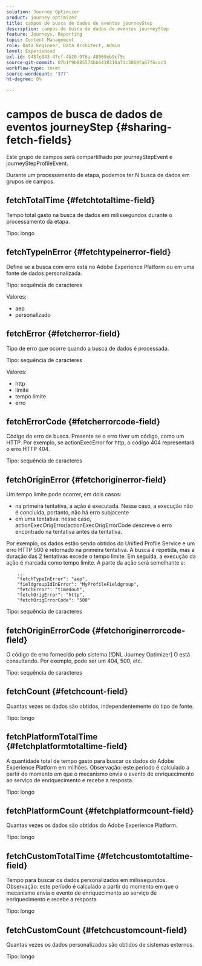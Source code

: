 ```yaml
---
solution: Journey Optimizer
product: journey optimizer
title: campos de busca de dados de eventos journeyStep
description: campos de busca de dados de eventos journeyStep
feature: Journeys, Reporting
topic: Content Management
role: Data Engineer, Data Architect, Admin
level: Experienced
exl-id: 948fe843-47cf-4b20-976a-48069eb9cf5c
source-git-commit: 07b1f9b885574bb6418310a71c3060fa67f6cac3
workflow-type: tm+mt
source-wordcount: '377'
ht-degree: 0%

---
```


# campos de busca de dados de eventos journeyStep {#sharing-fetch-fields}

Este grupo de campos será compartilhado por journeyStepEvent e journeyStepProfileEvent.

Durante um processamento de etapa, podemos ter N busca de dados em grupos de campos.

## fetchTotalTime {#fetchtotaltime-field}

Tempo total gasto na busca de dados em milissegundos durante o processamento da etapa.

Tipo: longo

## fetchTypeInError {#fetchtypeinerror-field}

Define se a busca com erro está no Adobe Experience Platform ou em uma fonte de dados personalizada.

Tipo: sequência de caracteres

Valores:
* aep
* personalizado

## fetchError {#fetcherror-field}

Tipo de erro que ocorre quando a busca de dados é processada.

Tipo: sequência de caracteres

Valores:
* http
* limite
* tempo limite
* erro

## fetchErrorCode {#fetcherrorcode-field}

Código do erro de busca. Presente se o erro tiver um código, como um HTTP. Por exemplo, se actionExecError for http, o código 404 representará o erro HTTP 404.

Tipo: sequência de caracteres

## fetchOriginError {#fetchoriginerror-field}

Um tempo limite pode ocorrer, em dois casos:

* na primeira tentativa, a ação é executada. Nesse caso, a execução não é concluída, portanto, não há erro subjacente
* em uma tentativa: nesse caso, actionExecOrigError/actionExecOrigErrorCode descreve o erro encontrado na tentativa antes da tentativa.

Por exemplo, os dados estão sendo obtidos do Unified Profile Service e um erro HTTP 500 é retornado na primeira tentativa. A busca é repetida, mas a duração das 2 tentativas excede o tempo limite. Em seguida, a execução da ação é marcada como tempo limite. A parte da ação será semelhante a:

```
    ...
    "fetchTypeInError": "aep",
    "fieldgroupIdInError": "MyProfileFieldgroup",
    "fetchError": "timedout",
    "fetchOrigError": "http",
    "fetchOrigErrorCode": "500"
```

Tipo: sequência de caracteres

## fetchOriginErrorCode {#fetchoriginerrorcode-field}

O código de erro fornecido pelo sistema [!DNL Journey Optimizer] O está consultando. Por exemplo, pode ser um 404, 500, etc.

Tipo: sequência de caracteres

## fetchCount {#fetchcount-field}

Quantas vezes os dados são obtidos, independentemente do tipo de fonte.

Tipo: longo

## fetchPlatformTotalTime {#fetchplatformtotaltime-field}

A quantidade total de tempo gasto para buscar os dados do Adobe Experience Platform em milhões. Observação: este período é calculado a partir do momento em que o mecanismo envia o evento de enriquecimento ao serviço de enriquecimento e recebe a resposta.

Tipo: longo

## fetchPlatformCount {#fetchplatformcount-field}

Quantas vezes os dados são obtidos do Adobe Experience Platform.

Tipo: longo

## fetchCustomTotalTime {#fetchcustomtotaltime-field}

Tempo para buscar os dados personalizados em milissegundos. Observação: este período é calculado a partir do momento em que o mecanismo envia o evento de enriquecimento ao serviço de enriquecimento e recebe a resposta

Tipo: longo

## fetchCustomCount {#fetchcustomcount-field}

Quantas vezes os dados personalizados são obtidos de sistemas externos.

Tipo: longo
